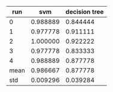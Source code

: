 | run |   svm  | decision tree|
|-----|--------|--------------|
|   0 | 0.988889| 0.844444|
|   1 | 0.977778| 0.911111|
|   2 | 1.000000| 0.922222|
|   3 | 0.977778| 0.833333|
|   4 | 0.988889| 0.877778|
|mean | 0.986667| 0.877778|
| std | 0.009296| 0.039284|

